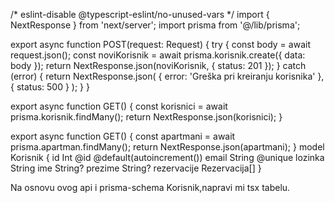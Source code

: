 /* eslint-disable @typescript-eslint/no-unused-vars */
import { NextResponse } from 'next/server';
import prisma from '@/lib/prisma';

export async function POST(request: Request) {
  try {
    const body = await request.json();
    const noviKorisnik = await prisma.korisnik.create({
      data: body
    });
    return NextResponse.json(noviKorisnik, { status: 201 });
  } catch (error) {
    return NextResponse.json(
      { error: 'Greška pri kreiranju korisnika' },
      { status: 500 }
    );
  }
}

export async function GET() {
  const korisnici = await prisma.korisnik.findMany();
  return NextResponse.json(korisnici);
}


export async function GET() {
  const apartmani = await prisma.apartman.findMany();
  return NextResponse.json(apartmani);
}
model Korisnik {
  id          Int          @id @default(autoincrement())
  email       String       @unique
  lozinka     String
  ime         String?
  prezime     String?
  rezervacije Rezervacija[]
}

Na osnovu ovog api i prisma-schema Korisnik,napravi mi tsx tabelu.